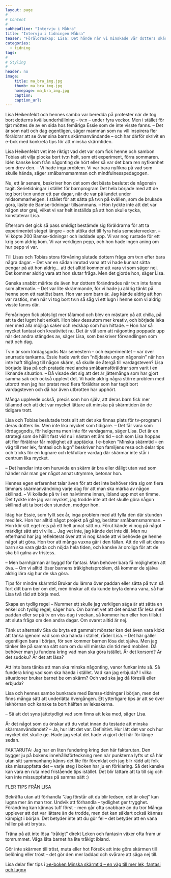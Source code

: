 ```yaml
---
layout: page
#
# Content
#
subheadline: "Intervju i Måbra"
title: "Intervju i tidningen Måbra"
teaser: "Föräldraskap: Lisa: Det hände när vi minskade vår dotters skärmtid"
categories:
  - tidning
tags:
#
# Styling
#
header: no
image:
    title: ma_bra_img.jpg
    thumb: ma_bra_img.jpg
    homepage: ma_bra_img.jpg
    caption:
    caption_url: 
---
```

Lisa Heikenfeldt och hennes sambo var beredda på protester när de tog bort dotterns kvällsunderhållning – tv:n – under fyra veckor. Men i stället för tjat möttes de av en sida hos femåriga Essie som de inte visste fanns.
– Det är som natt och dag egentligen, säger mamman som nu vill inspirera fler föräldrar att se över sina barns skärmanvändande – och har därför skrivit en e-bok med konkreta tips för att minska skärmtiden.

Lisa Heikenfeldt vet inte riktigt vad det var som fick henne och sambon Tobias att vilja plocka bort tv:n helt, som ett experiment, förra sommaren. Idén kanske kom från någonting de hört eller så var det bara ren nyfikenhet som drev den. 
– Vi hade inga problem. Vi var bara nyfikna på vad som skulle hända, säger småbarnsmamman och mindfulnesspedagogen.

Nu, ett år senare, beskriver hon det som det bästa beslutet de någonsin tagit.
Serietidningar i stället för barnprogram
Det hela började med att de tog bort tv:n under ett par dagar, när de var på landet under midsommarhelgen. I stället för att sätta på tv:n på kvällen, som de brukade göra, läste de Bamse-tidningar tillsammans.
– Hon tyckte inte att det var någon stor grej, vilket vi var helt inställda på att hon skulle tycka, konstaterar Lisa.

Eftersom det gick så pass smidigt bestämde sig föräldrarna för att ta experimentet steget längre – och utöka det till fyra hela semesterveckor.
– Vi köpte 200 Bamse-tidningar och laddade upp. Vi var nog rustade för ett krig som aldrig kom. Vi var verkligen pepp, och hon hade ingen aning om hur pepp vi var.

Till Lisas och Tobias stora förvåning slutade dottern fråga om tv:n efter bara några dagar.
– Det var en sådan inrutad vana att vi hade kunnat sätta pengar på att hon aldrig... att det alltid kommer att vara vi som säger nej. Det kommer aldrig vara att hon slutar fråga. Men det gjorde hon, säger Lisa.

Ganska snabbt märkte de även hur dottern förändrades när tv:n inte fanns som alternativ.
– Det var lite skrämmande, för vi hade ju aldrig tänkt på henne som ett rastlöst barn. Hon var som barn är. Jag kände aldrig att hon var rastlös, men när vi tog bort tv:n så såg vi ett lugn i henne som vi aldrig visste fanns där.

Femåringen fick plötsligt mer tålamod och blev en mästare på att chilla, på att ta det lugnt helt enkelt. Hon blev dessutom mer kreativ, och började leka mer med alla möjliga saker och redskap som hon hittade.
– Hon har så mycket fantasi och kreativitet nu. Det är väl som att någonting poppade upp när det andra stängdes av, säger Lisa, som beskriver förvandlingen som natt och dag. 

Tv:n är som lördagsgodis
När semestern – och experimentet – var över snurrade tankarna. Essie hade varit den ”nöjdaste ungen någonsin” när hon inte haft tillgång till någon skärm, så skulle de återgå till vardagsteven? Lisa började läsa på och pratade med andra småbarnsföräldrar som varit i en liknande situation.
– Då visade det sig att det är jättemånga som har gjort samma sak och också upplevt det. Vi hade aldrig några större problem med utbrott men jag har pratat med flera föräldrar som har tagit bort vardagsteven och då har även utbrotten har upphört.

Många upplevde också, precis som hon själv, att deras barn fick mer tålamod och att det var mycket lättare att minska på skärmtiden än de tidigare trott.

Lisa och Tobias beslutade trots allt att det ska finnas plats för tv-program i deras dotters liv. Men inte lika mycket som tidigare.
– Det får vara som lördagsgodis, för helgerna men inte för vardagarna, säger Lisa.
Det är en strategi som de hållit fast vid nu i nästan ett års tid – och som Lisa hoppas att fler föräldrar får möjlighet att upptäcka. I e-boken "Minska skärmtid – en väg till mer lek, fantasi och lugn" beskriver hon familjens resa och delar tips och tricks för en lugnare och lekfullare vardag där skärmar inte står i centrum lika mycket.

– Det handlar inte om huruvida en skärm är bra eller dåligt utan vad som händer när man ger något annat utrymme, betonar hon.

Hennes egen erfarenhet talar även för att det inte behöver röra sig om flera timmars skärmanvändning varje dag för att man ska märka av någon skillnad.
– Vi kollade på tv i en halvtimme innan, ibland upp mot en timme. Det tyckte inte jag var mycket, jag trodde inte att det skulle göra någon skillnad att ta bort den stunden, medger hon.

Idag har Essie, som fyllt sex år, inga problem med att fylla den där stunden med lek. Hon har alltid något projekt på gång, berättar småbarnsmamman.
– Hon kör sitt eget rejs på ett helt annat sätt nu. Förut kände vi nog på något märkligt sätt att vi ville... Jag vet inte, jag kände det inte då. Men nu efterhand har jag reflekterat över att vi nog kände att vi behövde ge henne något att göra.
Hon tror att många vuxna går i den fällan. Att de vill att deras barn ska vara glada och nöjda hela tiden, och kanske är oroliga för att de ska bli galna av tristess.

– Men barnhjärnan är byggd för fantasi. Man behöver bara få möjligheten att öva.
– Om vi alltid löser barnens tråkighetsproblem, då kommer de själva aldrig lära sig hur de ska göra.

Tips för mindre skärmtid
Brukar du lämna över paddan eller sätta på tv:n så fort ditt barn ber om det, men önskar att du kunde bryta denna vana, så har Lisa två råd att börja med.

Skapa en tydlig regel
– Nummer ett skulle jag verkligen säga är att sätta en enkel och tydlig regel, säger hon.
 Om barnet vet att det endast får leka med paddan eller se på tv en viss dag i veckan, så kommer han eller hon tillslut att sluta fråga om den andra dagar. Om svaret alltid är nej.

Tänk ut alternativ
Ska du bryta ett gammalt mönster kan det även vara klokt att tänka igenom vad som ska hända i stället, råder Lisa.
 – Det här gäller egentligen bara i början, för sen kommer barnen lösa det själva. Men jag tänker lite på samma sätt som om du vill minska din tid med mobilen. Då behöver man ju fundera kring vad man ska göra istället. Är det korsord? Är det sudoku? Är det att läsa? 

Att inte bara tänka att man ska minska någonting, vanor funkar inte så. Så fundera kring vad som ska hända i stället. Vad kan jag erbjuda? I vilka situationer brukar barnet be om skärm? Och vad ska jag då föreslå eller erbjuda?

Lisa och hennes sambo bunkrade med Bamse-tidningar i början, men det finns många sätt att underlätta övergången. Ett ytterligare tips är att se över lekhörnan och kanske ta bort hälften av leksakerna.

 – Så att det syns jättetydligt vad som finns att leka med, säger Lisa.


Är det något som du önskar att du vetat innan du testade att minska skärmanvändandet?
– Ja, hur lätt det var. Definitivt. Hur lätt det var och hur mycket det skulle ge. Hade jag vetat det hade vi gjort det här för länge sedan.


FAKTARUTA: Jag har en liten fundering kring den här faktarutan. Den bygger ju på bokens innehållsförteckning men när punkterna lyfts ut så här utan sitt sammanhang känns det lite för förenklat och jag blir rädd att folk ska missuppfatta det – varje steg i boken har ju en förklaring. Så det kanske kan vara en ruta med fristående tips istället. Det blir lättare att ta till sig och kan inte missuppfattas på samma sätt :)

FLER TIPS FRÅN LISA

Bekräfta utan att förhandla
”Jag förstår att du blir ledsen, det är okej” kan lugna mer än man tror. Undvik att förhandla – tydlighet ger trygghet.
Förändring kan kännas tuff först – men går ofta snabbare än du tror
Många upplever att det var lättare än de trodde, men det kan såklart också kännas kämpigt i början. Det betyder inte att du gör fel – det betyder att en vana håller på att brytas.

Träna på att inte lösa “tråkigt” direkt
Leken och fantasin växer ofta fram ur tomrummet. Våga låta barnet ha lite tråkigt ibland.

Gör inte skärmen till tröst, muta eller hot
Försök att inte göra skärmen till belöning eller tröst – det gör den mer laddad och svårare att säga nej till.

Lisa delar fler tips i [»e-boken Minska skärmtid – en väg till mer lek, fantasi och lugn«][1]


 [1]: https://enhandbok.store/
